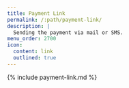 ```yaml
---
title: Payment Link
permalink: /:path/payment-link/
description: |
  Sending the payment via mail or SMS.
menu_order: 2700
icon:
  content: link
  outlined: true
---
```


{% include payment-link.md %}
